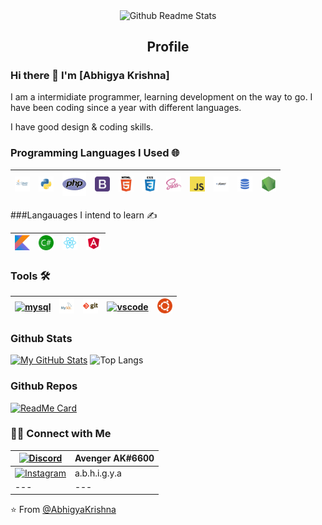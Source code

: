 <p align="center">
 <img width="100px" src="https://res.cloudinary.com/anuraghazra/image/upload/v1594908242/logo_ccswme.svg" align="center" alt="Github Readme Stats" />
 <h2 align="center">Profile</h2>
</p>

### Hi there 👋 I'm [Abhigya Krishna]

<div>
 <p>
I am a intermidiate programmer, learning development on the way to go. I have been coding since a year with different languages.

I have good design & coding skills.
</p>
</div>

### Programming Languages I Used 🌐

|  [<img src="https://raw.githubusercontent.com/github/explore/80688e429a7d4ef2fca1e82350fe8e3517d3494d/topics/java/java.png" alt="Java" width="24">](https://java.com/) |  [<img src="https://raw.githubusercontent.com/github/explore/80688e429a7d4ef2fca1e82350fe8e3517d3494d/topics/python/python.png" alt="Python" width="24">](https://python.org/) |  [<img src="https://raw.githubusercontent.com/github/explore/80688e429a7d4ef2fca1e82350fe8e3517d3494d/topics/php/php.png" alt="Php" width="38">](https://php.net/) |  [<img src="https://raw.githubusercontent.com/github/explore/80688e429a7d4ef2fca1e82350fe8e3517d3494d/topics/bootstrap/bootstrap.png" alt="Bootstrap" width="24">](https://getbootstrap.com/) |  [<img src="https://raw.githubusercontent.com/github/explore/80688e429a7d4ef2fca1e82350fe8e3517d3494d/topics/html/html.png" alt="HTML5" width="24">](https://html.com/) |  <img src="https://raw.githubusercontent.com/github/explore/80688e429a7d4ef2fca1e82350fe8e3517d3494d/topics/css/css.png" alt="CSS" width="24"> |  [<img src="https://raw.githubusercontent.com/github/explore/80688e429a7d4ef2fca1e82350fe8e3517d3494d/topics/sass/sass.png" alt="SASS" width="24">](https://sass-lang.com/) |  [<img src="https://raw.githubusercontent.com/github/explore/80688e429a7d4ef2fca1e82350fe8e3517d3494d/topics/javascript/javascript.png" alt="JavaScript" width="24">](https://javascript.com/) | [<img src="https://raw.githubusercontent.com/github/explore/80688e429a7d4ef2fca1e82350fe8e3517d3494d/topics/jquery/jquery.png" alt="jQuery" width="24">](https://jquery.com/) |  <img src="https://raw.githubusercontent.com/github/explore/80688e429a7d4ef2fca1e82350fe8e3517d3494d/topics/sql/sql.png" alt="SQL" width="24"> |  [<img src="https://raw.githubusercontent.com/github/explore/80688e429a7d4ef2fca1e82350fe8e3517d3494d/topics/nodejs/nodejs.png" alt="NodeJS" width="24">](https://nodejs.org/)
|---|---|---|---|---|---|---|---|---|---|---|

###Langauages I intend to learn ✍

|  [<img src="https://raw.githubusercontent.com/github/explore/80688e429a7d4ef2fca1e82350fe8e3517d3494d/topics/kotlin/kotlin.png" alt="Kotlin" width="24">](https://kotlinlang.org/) |  [<img src="https://raw.githubusercontent.com/github/explore/80688e429a7d4ef2fca1e82350fe8e3517d3494d/topics/csharp/csharp.png" alt="C#" width="24">](https://www.cprogramming.com/) |  [<img src="https://raw.githubusercontent.com/github/explore/80688e429a7d4ef2fca1e82350fe8e3517d3494d/topics/react/react.png" alt="ReactJS" width="24">](https://reactjs.org/) |  [<img src="https://raw.githubusercontent.com/github/explore/80688e429a7d4ef2fca1e82350fe8e3517d3494d/topics/angular/angular.png" alt="Angular" width="24">](https://angular.io/)
|---|---|---|---|
 
### Tools 🛠️

[<img src="https://resources.jetbrains.com/storage/products/intellij-idea/img/meta/intellij-idea_logo_300x300.png" alt="mysql" width="24">](https://www.jetbrains.com/idea/) | [<img src="https://raw.githubusercontent.com/github/explore/80688e429a7d4ef2fca1e82350fe8e3517d3494d/topics/mysql/mysql.png" alt="mysql" width="24">](https://www.mysql.com/) | [<img src="https://raw.githubusercontent.com/github/explore/80688e429a7d4ef2fca1e82350fe8e3517d3494d/topics/git/git.png" alt="Git" width="24">](https://git-scm.com/) | [<img src="https://upload.wikimedia.org/wikipedia/commons/thumb/2/2d/Visual_Studio_Code_1.18_icon.svg/1200px-Visual_Studio_Code_1.18_icon.svg.png" alt="vscode" width="24">](https://code.visualstudio.com/) | [<img src="https://raw.githubusercontent.com/github/explore/80688e429a7d4ef2fca1e82350fe8e3517d3494d/topics/ubuntu/ubuntu.png" alt="Ubuntu" width="24">](https://ubuntu.com/)
|---|---|---|---|---|

### Github Stats

[![My GitHub Stats](https://github-readme-stats.vercel.app/api?username=AbhigyaKrishna&show_icons=true&count_private=true)](https://github.com/AbhigyaKrishna)
![Top Langs](https://github-readme-stats.vercel.app/api/top-langs/?username=AbhigyaKrishna&theme=tokyonight)

### Github Repos

[![ReadMe Card](https://github-readme-stats.vercel.app/api/pin/?username=AbhigyaKrishna&repo=PackageTemplate&show_owner=true)](https://github.com/AbhigyaKrishna/SimpleYAMLFileManager)

<h3> 🤝🏻 Connect with Me </h3>

| [<img src="https://static.techspot.com/images2/downloads/topdownload/2016/08/discord.png" alt="Discord" width="24">](https://discord.com/users/350949545946906626) | Avenger AK#6600 |
|---|---|
| [<img src="https://download.logo.wine/logo/Instagram/Instagram-Logo.wine.png" alt="Instagram" width="30">](https://www.instagram.com/a.b.h.i.g.y.a/) | a.b.h.i.g.y.a |
|---|---|


⭐️ From [@AbhigyaKrishna](https://github.com/AbhigyaKrishna)
